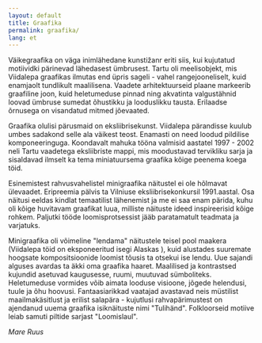 ```yaml
---
layout: default
title: Graafika
permalink: graafika/
lang: et
---
```


Väikegraafika on väga inimlähedane kunstižanr eriti siis, kui kujutatud motiividki pärinevad lähedasest ümbrusest. Tartu oli meelisobjekt, mis Viidalepa graafikas ilmutas end üpris sageli - vahel rangejooneliselt, kuid enamjaolt tundlikult maalilisena. Vaadete arhitektuurseid plaane markeerib graafiline joon, kuid heletumeduse pinnad ning akvatinta valgustähnid loovad ümbruse sumedat õhustikku ja looduslikku tausta. Erilaadse õrnusega on visandatud mitmed jõevaated.

Graafika olulisi pärusmaid on eksliibrisekunst. Viidalepa pärandisse kuulub umbes sadakond selle ala väikest teost. Enamasti on need loodud pildilise komponeeringuga. Koondavalt mahuka tööna valmisid aastatel 1997 - 2002 neli Tartu vaadetega eksliibriste mappi, mis moodustavad tervikliku sarja ja sisaldavad ilmselt ka tema miniatuursema graafika kõige peenema koega töid.

Esinemistest rahvusvahelistel minigraafika näitustel ei ole hõlmavat ülevaadet. Eripreemia pälvis ta Vilniuse eksliibrisekonkursil 1991.aastal. Osa näitusi eeldas kindlat temaatilist lähenemist ja me ei saa enam pärida, kuhu oli kõige huvitavam graafikat luua, milliste näituste ideed inspireerisid kõige rohkem. Paljutki tööde loomisprotsessist jääb paratamatult teadmata ja varjatuks.

Minigraafika oli võimeline "lendama" näitustele teisel pool maakera (Viidalepa töid on eksponeeritud isegi Alaskas ), kuid alustades suuremate hoogsate kompositsioonide loomist tõusis ta otsekui ise lendu. Uue sajandi alguses avardas ta äkki oma graafika haaret. Maalilised ja kontrastsed kujundid asetuvad kaugusesse, ruumi, muutuvad sümboliteks. Heletumeduse vormides võib aimata looduse visioone, jõgede helendusi, tuule ja õhu hoovusi. Fantaasiarikkad vaatajad avastavad neis müstilist maailmakäsitlust ja erilist salapära - kujutlusi rahvapärimustest on ajendanud uuema graafika isiknäituste nimi "Tulihänd". Folkloorseid motiive leiab samuti piltide sarjast "Loomislaul".

_Mare Ruus_
